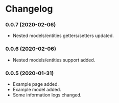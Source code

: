Changelog
=========

### 0.0.7 (2020-02-06)
* Nested models/entities getters/setters updated.


### 0.0.6 (2020-02-06)
* Nested models/entities support added.


### 0.0.5 (2020-01-31)
* Example page added.
* Example model added.
* Some information logs changed.
